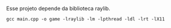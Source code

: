 Esse projeto depende da biblioteca raylib.
```
gcc main.cpp -o game -lraylib -lm -lpthread -ldl -lrt -lX11
```
